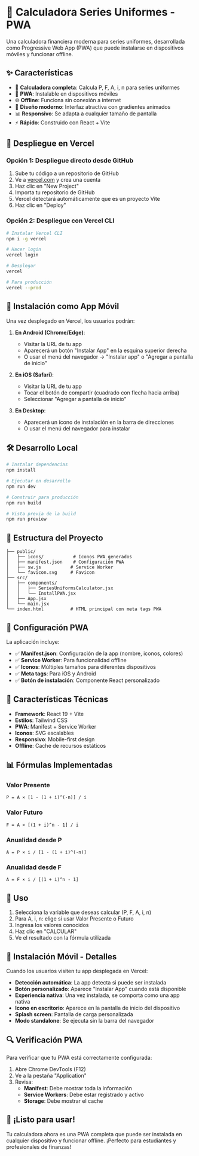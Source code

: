 # 📱 Calculadora Series Uniformes - PWA

Una calculadora financiera moderna para series uniformes, desarrollada como Progressive Web App (PWA) que puede instalarse en dispositivos móviles y funcionar offline.

## ✨ Características

- 🧮 **Calculadora completa**: Calcula P, F, A, i, n para series uniformes
- 📱 **PWA**: Instalable en dispositivos móviles
- 🌐 **Offline**: Funciona sin conexión a internet
- 🎨 **Diseño moderno**: Interfaz atractiva con gradientes animados
- 📊 **Responsivo**: Se adapta a cualquier tamaño de pantalla
- ⚡ **Rápido**: Construido con React + Vite

## 🚀 Despliegue en Vercel

### Opción 1: Despliegue directo desde GitHub

1. Sube tu código a un repositorio de GitHub
2. Ve a [vercel.com](https://vercel.com) y crea una cuenta
3. Haz clic en "New Project"
4. Importa tu repositorio de GitHub
5. Vercel detectará automáticamente que es un proyecto Vite
6. Haz clic en "Deploy"

### Opción 2: Despliegue con Vercel CLI

```bash
# Instalar Vercel CLI
npm i -g vercel

# Hacer login
vercel login

# Desplegar
vercel

# Para producción
vercel --prod
```

## 📱 Instalación como App Móvil

Una vez desplegado en Vercel, los usuarios podrán:

1. **En Android (Chrome/Edge)**:

   - Visitar la URL de tu app
   - Aparecerá un botón "Instalar App" en la esquina superior derecha
   - O usar el menú del navegador → "Instalar app" o "Agregar a pantalla de inicio"

2. **En iOS (Safari)**:

   - Visitar la URL de tu app
   - Tocar el botón de compartir (cuadrado con flecha hacia arriba)
   - Seleccionar "Agregar a pantalla de inicio"

3. **En Desktop**:
   - Aparecerá un ícono de instalación en la barra de direcciones
   - O usar el menú del navegador para instalar

## 🛠️ Desarrollo Local

```bash
# Instalar dependencias
npm install

# Ejecutar en desarrollo
npm run dev

# Construir para producción
npm run build

# Vista previa de la build
npm run preview
```

## 📁 Estructura del Proyecto

```
├── public/
│   ├── icons/           # Iconos PWA generados
│   ├── manifest.json    # Configuración PWA
│   ├── sw.js           # Service Worker
│   └── favicon.svg     # Favicon
├── src/
│   ├── components/
│   │   ├── SeriesUniformsCalculator.jsx
│   │   └── InstallPWA.jsx
│   ├── App.jsx
│   └── main.jsx
└── index.html          # HTML principal con meta tags PWA
```

## 🔧 Configuración PWA

La aplicación incluye:

- ✅ **Manifest.json**: Configuración de la app (nombre, iconos, colores)
- ✅ **Service Worker**: Para funcionalidad offline
- ✅ **Iconos**: Múltiples tamaños para diferentes dispositivos
- ✅ **Meta tags**: Para iOS y Android
- ✅ **Botón de instalación**: Componente React personalizado

## 🌟 Características Técnicas

- **Framework**: React 19 + Vite
- **Estilos**: Tailwind CSS
- **PWA**: Manifest + Service Worker
- **Iconos**: SVG escalables
- **Responsivo**: Mobile-first design
- **Offline**: Cache de recursos estáticos

## 📊 Fórmulas Implementadas

### Valor Presente

```
P = A × [1 - (1 + i)^(-n)] / i
```

### Valor Futuro

```
F = A × [(1 + i)^n - 1] / i
```

### Anualidad desde P

```
A = P × i / [1 - (1 + i)^(-n)]
```

### Anualidad desde F

```
A = F × i / [(1 + i)^n - 1]
```

## 🎯 Uso

1. Selecciona la variable que deseas calcular (P, F, A, i, n)
2. Para A, i, n: elige si usar Valor Presente o Futuro
3. Ingresa los valores conocidos
4. Haz clic en "CALCULAR"
5. Ve el resultado con la fórmula utilizada

## 📱 Instalación Móvil - Detalles

Cuando los usuarios visiten tu app desplegada en Vercel:

- **Detección automática**: La app detecta si puede ser instalada
- **Botón personalizado**: Aparece "Instalar App" cuando está disponible
- **Experiencia nativa**: Una vez instalada, se comporta como una app nativa
- **Icono en escritorio**: Aparece en la pantalla de inicio del dispositivo
- **Splash screen**: Pantalla de carga personalizada
- **Modo standalone**: Se ejecuta sin la barra del navegador

## 🔍 Verificación PWA

Para verificar que tu PWA está correctamente configurada:

1. Abre Chrome DevTools (F12)
2. Ve a la pestaña "Application"
3. Revisa:
   - **Manifest**: Debe mostrar toda la información
   - **Service Workers**: Debe estar registrado y activo
   - **Storage**: Debe mostrar el cache

## 🚀 ¡Listo para usar!

Tu calculadora ahora es una PWA completa que puede ser instalada en cualquier dispositivo y funcionar offline. ¡Perfecto para estudiantes y profesionales de finanzas!

